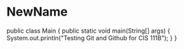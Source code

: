 # NewName
public class Main {
    public static void main(String[] args) {
        System.out.println("Testing Git and Github for CIS 111B"); 
    }
}
